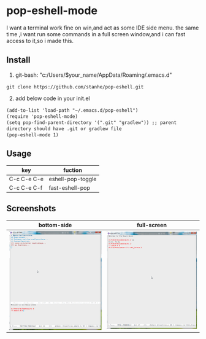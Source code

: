 # pop-eshell-mode

I want a terminal work fine on win,and act as some IDE side menu. 
the same time ,i want run some commands in a full screen window,and i can fast access to it,so i made this.

## Install

1. git-bash: "c:/Users/$your_name/AppData/Roaming/.emacs.d"

```
git clone https://github.com/stanhe/pop-eshell.git
```

2. add below code in your init.el

```
(add-to-list 'load-path "~/.emacs.d/pop-eshell")
(require 'pop-eshell-mode)
(setq pop-find-parent-directory '(".git" "gradlew")) ;; parent directory should have .git or gradlew file
(pop-eshell-mode 1)
```

## Usage

|key |fuction|
|-|-|
|C-c C-e C-e |eshell-pop-toggle|
|C-c C-e C-f |fast-eshell-pop|


## Screenshots 

|bottom-side |full-screen |
|:------:|:------:|
|<img src="./screenshot/bottom-terminal.gif" width="400">|<img src="./screenshot/full-terminal.gif" width="400">|

